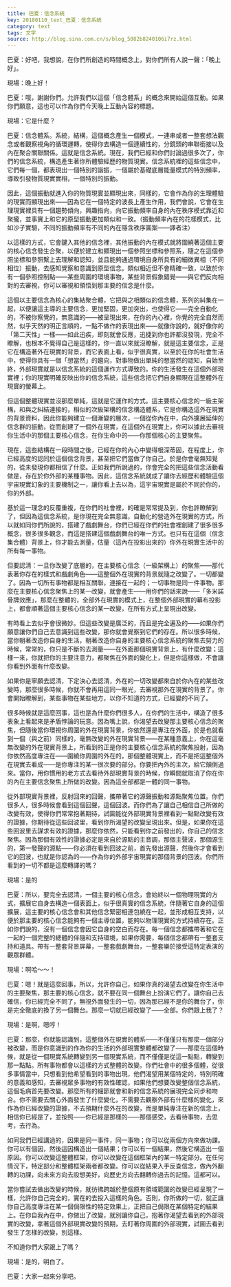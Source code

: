 ```yaml
---
title: 巴夏：信念系統
key: 20180110_text_巴夏：信念系統
category: text
tags: 文字
source: http://blog.sina.com.cn/s/blog_5082b8240106i7rz.html
---
```


巴夏：好吧，我想說，在你們所創造的時間概念上，對你們所有人說一聲：「晚上好」。

現場：晚上好！

巴夏：哦，謝謝你們。允許我們以這個「信念體系」的概念來開始這個互動。如果你們願意，這也可以作為你們今天晚上互動內容的標題。

現場：它是什麼？

巴夏：信念體系。系統，結構，這個概念產生一個模式，一連串或者一整套想法觀念或者觀察視角的循環運轉，使得你去構造一個連續性的，分鏡頭的串聯銜接以及內在聚合關聯關係。這就是信念系統。現在，我們已經和你們討論過很多次了，你們的信念系統，構造產生著你所體驗經歷的物質現實。信念系統裡的這些信念中，它們每一個，都表現出一個特別的諧振，一個屬於基礎底層能量模式的特別頻率，導致引發物質現實實相，一個特別的振動。

因此，這個振動就進入你的物質現實並顯現出來，同樣的，它會作為你的生理體驗的現實而顯現出來——因為它在一個特定的波長上產生作用，我們會說，它會在生理現實裡具有一個趨勢傾向，興趣指向，向它振動頻率自身的內在秩序模式靠近和聚攏，並事實上和它的原型振動更加類似和一致。（振動頻率內在的花樣模式，比如沙子實驗，不同的振動頻率有不同的內在隱含秩序圖案——譯者注）

以這樣的方式，它會鍵入其他的信念裡，其他振動的內在模式就將圍繞著這個主要的核心信念發生合聚，以便於建立和顯現出一個參照坐標和參照系，隨之在這個參照坐標和參照繫上去理解和認知，並且能夠通過環境自身所具有的細微異相（不同相位）振動，去感知覺察和意識到原型信念。類似相近但不會精確一致，以致於你有一個參照控制點——某些周圍的環境事物，某些背景假象錯覺——與它們反向相對的去審視，你可以審視和領悟到那主要的信念是什麼。

這個以主要信念為核心的集結聚合體，它把與之相類似的信念體，系列的糾集在一起，以便讓這主導的主要信念，更加堅固，更加突出，也使得它——完全自動化的，不被你察覺的，無意識的——被呈現出來，在你的內心裡，你覺的完全自然而然，似乎天然的明正言順的，一點不做作的表現出來——就像你說的，就好像你的「第二天性」一樣——如此迅疾，即刻就會反應，迅捷到你也許都沒發現，完全不瞭解，也根本不覺得自己是這樣的，你一直以來就沒瞭解，就是這主要信念，正是它在構造著外在現實的背景，而它表面上看，似乎很真實，以至於在你的社會生活中，使得你具有一個「想當然」的趨向，對事物做出單純的想當然的認知，自始至終，外部現實就是以信念系統的這個運作方式導致的。你的生活發生在這個外部現實裡；你的現實明確反映出你的信念系統，這些信念把它們自身顯現在這整體外在現實的螢幕上。

但這個整體現實並沒那麼單純，這就是它運作的方式。這主要核心信念的一級主架構，和與之糾結連接的，相似的次級架構的信念構造體系，它是你構造這外在現實的背景資料，因此你能夠建立一個漸變的層次，一個從你內在中，向外擴展延伸的信念群的振動，從而創建了一個外在現實，在這個外在現實上，你可以據此去審視你生活中的那個主要核心信念，在你生命中的——你那個核心的主要聚焦。

現在，這些結構在一段時間之後，已經在你的內心中變得根深蒂固，在程度上，你已經高度的認同於這個信念背景，甚至把它們當做了你自己。於是你會毫無知覺的，從未發現你都相信了什麼。正如我們所說過的，你會完全的把這些信念活動看做是，存在於你外部的某種事物。因此，這信念系統就成了讓你去經歷和體驗這個宇宙現實幻象的主要機制之一，讓你看上去以為，這宇宙現實是屬於不同於你的，你的外部。

基於這一理念的反覆重複，在你們的社會裡，的確是常常提及到，你也許瞭解到了，但因為這信念系統，是你現在完全無意識，自動化的營造外在現實的方式，所以就如同你們所說的，搭建了戲劇舞台，你們已經在你們的社會裡創建了很多很多概念，很多很多觀念，而這是搭建這個戲劇舞台的唯一方式。也只有在這個（信念集合體）背景上，你才能去測量，估量（這內在投影出來的）你外在現實生活中的所有每一事物。

但要認清：一旦你改變了底層的，在主要核心信念（一級架構上）的聚焦——那代表著你存在的樣式和戲劇角色——這整個外在現實的背景就隨之改變了。一切都變了。因為一切所有事物都是相互關聯，連接在一起的；一切事物是同一件事物。那麼在主要核心信念聚焦上的某一改變，就會產生——用你們的話來說——「多米諾骨牌效應」，那麼在整體的，全部外在現實的模式上，在整個外部現實的幕布投影上，都會順著這個主要核心信念的某一改變，在所有方式上呈現出改變。

有時看上去似乎會很微妙。但這些改變是廣泛的，而且是完全遍及的——如果你們願意讓你們自己去意識到這些改變，那你就會覺察到它們的存在。所以很多時候，當你朝著改造你自身的生活，朝著改造你自身的主要核心信念系統的聚焦去努力的時候，常常的，你只是不斷的去測量——在外面那個現實背景上，有什麼改變；這樣一來，你就把你的主要注意力，都聚焦在外面的變化上，但是你這樣做，不會讓你看到外面有什麼改變。

如果你是寧願去認清，下定決心去認清，外在的一切改變都來自於你內在的某些改變時，那麼很多時候，你就不會再用這同一眼光，去審視那外在現實的背景了。你會開始瞭解到，某些事物在某些地方，以你不知道的方式，已經變的不同了。

很多時候就是這麼回事，這也是為什麼你們很多人，在你們的生活中，構造了很多表象上看起來是矛盾悖論的玩意。因為嘴上說，你渴望去改變那主要核心信念的聚焦，但隨後當你環視你周圍的外在現實背景，你依然還是專注在外面，於是也就看到一個（與之前）同樣的，毫無改變的外在現實背景——在某種意義上，你在這毫無改變的外在現實背景上，所看到的正是你的主要核心信念系統的聚焦投射，因為你依然高度專注在——圍繞你周圍的外在的，那個整體現實上，而不是把這整個外在現實去看成——是你專注的某一很次要的部分。你要把內外的主次，給它顛倒過來。當你，用你慣用的老方式去看待外部現實背景的時候，你瞬間就取消了你在你的內在主要信念聚焦上所做的改變。因為這全部都是一體的同一事物。

從外部現實背景裡，反射回來的回聲，攜帶著它的源聲振動和源點聚焦位置。你們很多人，很多時候會看到這個回聲，這個回波。而你們為了讓自己相信自己所做的改變有效，使得你們常常抱著期待，試圖能從外部現實背景裡看到一點點改變有效的證據，你期待從這些回波里，看到你所渴望的改變呈現出來。但是，如果你在這些回波里去謀求有效的證據，那麼你依然，只能看到你之前發出的，你自己的信念聚焦。因為那個有效性的證據必定是來自於源點的主音調，那個主聲波，那個源生的，第一發聲的源點——你必須在看到回波之前，首先發出源聲，然後你才會看到它的回波，也就是你認為的——作為你的外部宇宙現實的那個背景的回波。你們所看到的一切不都是這麼轉譯的嗎？

現場：是的

巴夏：所以，要完全去認清，一個主要的核心信念，會始終以一個物理現實的方式，擴展它自身去構造一個表面上，似乎很真實的信念系統，伴隨著它自身的這個擴展，這主要的核心信念會和其他信念緊密相連包繞在一起，並形成相互支持，以便於那主要的核心信念能夠有一個主導位置，能夠以物理現實的方式持續存在。正如你們說的，沒有一個信念會因它自身的空白而存在。每一個信念都攜帶著和它在一起的一個完整的總體的伴隨和支持環境，如果你需要，每個信念都帶有一整套支持和道具。帶有一整套背景屏幕，一整套戲劇舞台，一整套樂於接受這特定表演的觀眾群體。

現場：啊哈～～！

巴夏：嗯！就是這麼回事，所以，允許你自己，如果你真的渴望去改變在你生活中的主要聚焦，那主要的核心信念，就不要在同一個舞台上扮演它們了。讓你自己去確信，你已經完全不同了，無視外面發生的一切，因為那已經不是你的舞台了，你是完全徹底的換了另一個舞台。那麼一切就已經改變了——全部。你們跟上我了？

現場：是啊，嗯哼！

巴夏：那麼，你就能認識到，這整個外在現實的體系——不僅僅只有那麼一個部分被改變，而是你意識到的作為你的生活的外部現實整體都改變了——那麼在這個時候，就是從一個現實系統轉變到另一個現實系統，而不僅僅是從這一點點，轉變到那一點點。所有事物都會以這樣的方式整體的改變。你們社會中的很多個體，從很多事情當中，只想看到他希望看到的事物出現，他們渴望用某個特定的，特別明確的意義和感知，去審視眾多事物的有效性確認，如果他們想要改變整個信念系統，這個毛病首先要改變。那麼所有的細節就會和新的信念系統的展現完全同步和吻合。你不需要去關心外面發生了什麼變化，不需要去觀察外部有什麼樣的變化，來作為你已經改變的證據，不去預期什麼外在的改變，而是單純專注在新的信念上，相信你已經是了，並按照——你已經是那樣的——那個感受，去看待事物，去思考，去行為。

如同我們已經講過的，因果是同一事件，同一事物；你可以從兩個方向來做功課。你可以有個因，然後這因構造出一個結果；你可以有一個結果，然後它構造出一個原因。你可以改變這整體框架，你可以改變在這個框架內的某一特定部分。在任何情況下，特定部分和整體框架兩者都改變。你可以從結果入手反查信念，做內外翻轉的功課，向未來方向去設想美好，向歷史方向去翻轉你過去的記憶。這都可以。

當你嘗試去做出改變的時候，就彷彿跨越於整個原有領域範圍的改變已經呈現了一樣，允許你自己完全的，實在的去投入這樣的角色。否則，你所做的一切，就正讓你自己高度專注在某一個侷限性的特定效果上，正把自己侷限在某個特定的結果上。在你自我內在中，你做出了改變，就別讓你自己，抱著你渴望去看到的外部現實的改變，拿著這個外部現實改變的預期，去盯著你周圍的外部現實，試圖去看到發生了怎樣的改變，別這樣。

不知道你們大家跟上了嗎？

現場：是的，明白了。

巴夏：大家一起來分享吧。
